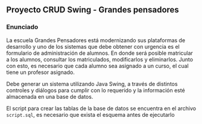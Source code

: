 ## Proyecto CRUD Swing - Grandes pensadores

### Enunciado 
La escuela Grandes Pensadores está modernizando sus plataformas de desarrollo y uno
de los sistemas que debe obtener con urgencia es el formulario de administración de alumnos. En
donde será posible matricular a los alumnos, consultar los matriculados, modificarlos y eliminarlos.
Junto con esto, es necesario que cada alumno sea asignado a un curso, el cual tiene un profesor
asignado.

Debe generar un sistema utilizando Java Swing, a través de distintos controles y diálogos para
cumplir con lo requerido y la información esté almacenada en una base de datos.

El script para crear las tablas de la base de datos se encuentra en el archivo `script.sql`, es necesario que exista el esquema antes de ejecutarlo